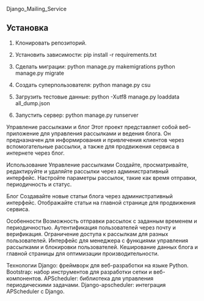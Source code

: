 Django_Mailing_Service

## Установка

1. Клонировать репозиторий.

2. Установить зависимости:
pip install -r requirements.txt

3. Сделать миграции:
python manage.py makemigrations
python manage.py migrate

4. Создать суперпользователя:
python manage.py csu

5. Загрузить тестовые данные:
python -Xutf8 manage.py loaddata all_dump.json

6. Запустить сервер:
python manage.py runserver


Управление рассылками и блог
Этот проект представляет собой веб-приложение для управления рассылками и ведения блога. Он предназначен для информирования и привлечения клиентов через вспомогательные рассылки, а также для продвижения сервиса в интернете через блог.


Использование
Управление рассылками
Создайте, просматривайте, редактируйте и удаляйте рассылки через административный интерфейс.
Настройте параметры рассылок, такие как время отправки, периодичность и статус.

Блог
Создавайте новые статьи блога через административный интерфейс.
Отображайте статьи на главной странице для продвижения сервиса.

Особенности
Возможность отправки рассылок с заданным временем и периодичностью.
Аутентификация пользователей через почту и верификация.
Ограничение доступа к рассылкам для разных пользователей.
Интерфейс для менеджера с функциями управления рассылками и блокировки пользователей.
Кеширование данных блога и главной страницы для оптимизации производительности.

Технологии
Django: фреймворк для веб-разработки на языке Python.
Bootstrap: набор инструментов для разработки сетки и веб-компонентов.
APScheduler: библиотека для управления периодическими задачами.
Django-apscheduler: интеграция APScheduler с Django.
